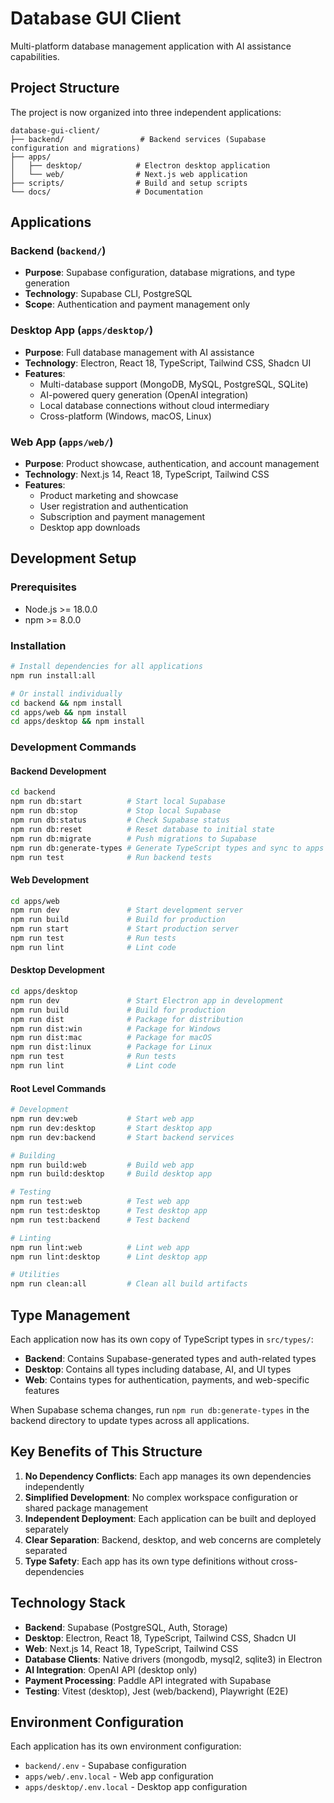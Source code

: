 # Database GUI Client

Multi-platform database management application with AI assistance capabilities.

## Project Structure

The project is now organized into three independent applications:

```
database-gui-client/
├── backend/                 # Backend services (Supabase configuration and migrations)
├── apps/
│   ├── desktop/            # Electron desktop application
│   └── web/                # Next.js web application
├── scripts/                # Build and setup scripts
└── docs/                   # Documentation
```

## Applications

### Backend (`backend/`)
- **Purpose**: Supabase configuration, database migrations, and type generation
- **Technology**: Supabase CLI, PostgreSQL
- **Scope**: Authentication and payment management only

### Desktop App (`apps/desktop/`)
- **Purpose**: Full database management with AI assistance
- **Technology**: Electron, React 18, TypeScript, Tailwind CSS, Shadcn UI
- **Features**: 
  - Multi-database support (MongoDB, MySQL, PostgreSQL, SQLite)
  - AI-powered query generation (OpenAI integration)
  - Local database connections without cloud intermediary
  - Cross-platform (Windows, macOS, Linux)

### Web App (`apps/web/`)
- **Purpose**: Product showcase, authentication, and account management
- **Technology**: Next.js 14, React 18, TypeScript, Tailwind CSS
- **Features**:
  - Product marketing and showcase
  - User registration and authentication
  - Subscription and payment management
  - Desktop app downloads

## Development Setup

### Prerequisites
- Node.js >= 18.0.0
- npm >= 8.0.0

### Installation
```bash
# Install dependencies for all applications
npm run install:all

# Or install individually
cd backend && npm install
cd apps/web && npm install
cd apps/desktop && npm install
```

### Development Commands

#### Backend Development
```bash
cd backend
npm run db:start          # Start local Supabase
npm run db:stop           # Stop local Supabase
npm run db:status         # Check Supabase status
npm run db:reset          # Reset database to initial state
npm run db:migrate        # Push migrations to Supabase
npm run db:generate-types # Generate TypeScript types and sync to apps
npm run test              # Run backend tests
```

#### Web Development
```bash
cd apps/web
npm run dev               # Start development server
npm run build             # Build for production
npm run start             # Start production server
npm run test              # Run tests
npm run lint              # Lint code
```

#### Desktop Development
```bash
cd apps/desktop
npm run dev               # Start Electron app in development
npm run build             # Build for production
npm run dist              # Package for distribution
npm run dist:win          # Package for Windows
npm run dist:mac          # Package for macOS
npm run dist:linux        # Package for Linux
npm run test              # Run tests
npm run lint              # Lint code
```

#### Root Level Commands
```bash
# Development
npm run dev:web           # Start web app
npm run dev:desktop       # Start desktop app
npm run dev:backend       # Start backend services

# Building
npm run build:web         # Build web app
npm run build:desktop     # Build desktop app

# Testing
npm run test:web          # Test web app
npm run test:desktop      # Test desktop app
npm run test:backend      # Test backend

# Linting
npm run lint:web          # Lint web app
npm run lint:desktop      # Lint desktop app

# Utilities
npm run clean:all         # Clean all build artifacts
```

## Type Management

Each application now has its own copy of TypeScript types in `src/types/`:
- **Backend**: Contains Supabase-generated types and auth-related types
- **Desktop**: Contains all types including database, AI, and UI types
- **Web**: Contains types for authentication, payments, and web-specific features

When Supabase schema changes, run `npm run db:generate-types` in the backend directory to update types across all applications.

## Key Benefits of This Structure

1. **No Dependency Conflicts**: Each app manages its own dependencies independently
2. **Simplified Development**: No complex workspace configuration or shared package management
3. **Independent Deployment**: Each application can be built and deployed separately
4. **Clear Separation**: Backend, desktop, and web concerns are completely separated
5. **Type Safety**: Each app has its own type definitions without cross-dependencies

## Technology Stack

- **Backend**: Supabase (PostgreSQL, Auth, Storage)
- **Desktop**: Electron, React 18, TypeScript, Tailwind CSS, Shadcn UI
- **Web**: Next.js 14, React 18, TypeScript, Tailwind CSS
- **Database Clients**: Native drivers (mongodb, mysql2, sqlite3) in Electron
- **AI Integration**: OpenAI API (desktop only)
- **Payment Processing**: Paddle API integrated with Supabase
- **Testing**: Vitest (desktop), Jest (web/backend), Playwright (E2E)

## Environment Configuration

Each application has its own environment configuration:
- `backend/.env` - Supabase configuration
- `apps/web/.env.local` - Web app configuration
- `apps/desktop/.env.local` - Desktop app configuration